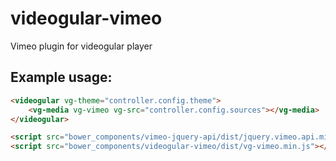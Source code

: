 # videogular-vimeo
Vimeo plugin for videogular player

## Example usage:

```html
<videogular vg-theme="controller.config.theme">
    <vg-media vg-vimeo vg-src="controller.config.sources"></vg-media>
</videogular>
```
```html
<script src="bower_components/vimeo-jquery-api/dist/jquery.vimeo.api.min.js"></script>
<script src="bower_components/videogular-vimeo/dist/vg-vimeo.min.js"></script>
```